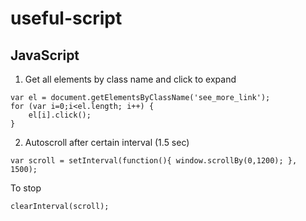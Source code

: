 # useful-script

## JavaScript
1. Get all elements by class name and click to expand
```
var el = document.getElementsByClassName('see_more_link');
for (var i=0;i<el.length; i++) {
    el[i].click();
}
```
2. Autoscroll after certain interval (1.5 sec)
```
var scroll = setInterval(function(){ window.scrollBy(0,1200); }, 1500);
```
To stop
```
clearInterval(scroll);
```
